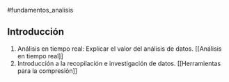 #fundamentos_analisis
## Introducción

1. Análisis en tiempo real: Explicar el valor del análisis de datos.
    [[Análisis en tiempo real]]
2. Introducción a la recopilación e investigación de datos.
   [[Herramientas para la compresión]]





